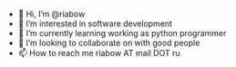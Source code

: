 - 👋 Hi, I’m @riabow
- 👀 I’m interested in software development 
- 🌱 I’m currently learning working as python programmer
- 💞️ I’m looking to collaborate on with good people 
- 📫 How to reach me riabow AT mail DOT ru

<!---
riabow/riabow is a ✨ special ✨ repository because its `README.md` (this file) appears on your GitHub profile.
You can click the Preview link to take a look at your changes.
--->
